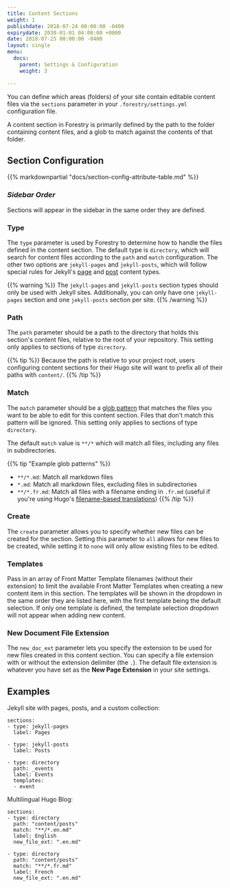```yaml
---
title: Content Sections
weight: 1
publishdate: 2018-07-24 00:00:00 -0400
expirydate: 2030-01-01 04:00:00 +0000
date: 2018-07-25 00:00:00 -0400
layout: single
menu:
  docs:
    parent: Settings & Configuration
    weight: 3

---
```


You can define which areas (folders) of your site contain editable content files via the `sections` parameter in your `.forestry/settings.yml` configuration file.

A content section in Forestry is primarily defined by the path to the folder containing content files, and a glob to match against the contents of that folder.

## Section Configuration

{{% markdownpartial "docs/section-config-attribute-table.md" %}}

### _Sidebar Order_

Sections will appear in the sidebar in the same order they are defined.


### Type

The `type` parameter is used by Forestry to determine how to handle the files defined in the content section. The default type is `directory`, which will search for content files according to the `path` and `match` configuration. The other two options are `jekyll-pages` and `jekyll-posts`, which will follow special rules for Jekyll's [page](https://jekyllrb.com/docs/pages/) and [post](https://jekyllrb.com/docs/posts/) content types.

{{% warning %}}
The `jekyll-pages` and `jekyll-posts` section types should only be used with Jekyll sites. Additionally, you can only have one `jekyll-pages` section and one `jekyll-posts` section per site.
{{% /warning %}}

### Path

The `path` parameter should be a path to the directory that holds this section's content files, relative to the root of your repository. This setting only applies to sections of type `directory`.

{{% tip %}}
Because the path is relative to your project root, users configuring content sections for their Hugo site will want to prefix all of their paths with `content/`.
{{% /tip %}}

### Match

The `match` parameter should be a [glob pattern](https://en.wikipedia.org/wiki/Glob_(programming)) that matches the files you want to be able to edit for this content section. Files that don't match this pattern will be ignored. This setting only applies to sections of type `directory`.

The default `match` value is `**/*` which will match all files, including any files in subdirectories.

{{% tip "Example glob patterns" %}}
- `**/*.md`: Match all markdown files
- `*.md`: Match all markdown files, excluding files in subdirectories
- `**/*.fr.md`: Match all files with a filename ending in `.fr.md` (useful if you're using Hugo's [filename-based translations](https://gohugo.io/content-management/multilingual/#translation-by-filename))
{{% /tip %}}

### Create

The `create` parameter allows you to specify whether new files can be created for the section. Setting this parameter to `all` allows for new files to be created, while setting it to `none` will only allow existing files to be edited.

### Templates

Pass in an array of Front Matter Template filenames (without their extension) to limit the available Front Matter Templates when creating a new content item in this section. The templates will be shown in the dropdown in the same order they are listed here, with the first template being the default selection. If only one template is defined, the template selection dropdown will not appear when adding new content.

### New Document File Extension

The `new_doc_ext` parameter lets you specify the extension to be used for new files created in this content section. You can specify a file extension with or without the extension delimiter (the `.`). The default file extension is whatever you have set as the **New Page Extension** in your site settings.

## Examples

Jekyll site with pages, posts, and a custom collection:

```
sections:
- type: jekyll-pages
  label: Pages

- type: jekyll-posts
  label: Posts

- type: directory
  path: _events
  label: Events
  templates:
  - event
```


Multilingual Hugo Blog:

```
sections:
- type: directory
  path: "content/posts"
  match: "**/*.en.md"
  label: English
  new_file_ext: ".en.md"

- type: directory
  path: "content/posts"
  match: "**/*.fr.md"
  label: French
  new_file_ext: ".en.md"
```
